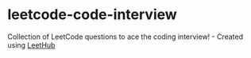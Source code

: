 # leetcode-code-interview
Collection of LeetCode questions to ace the coding interview! - Created using [LeetHub](https://github.com/QasimWani/LeetHub)
